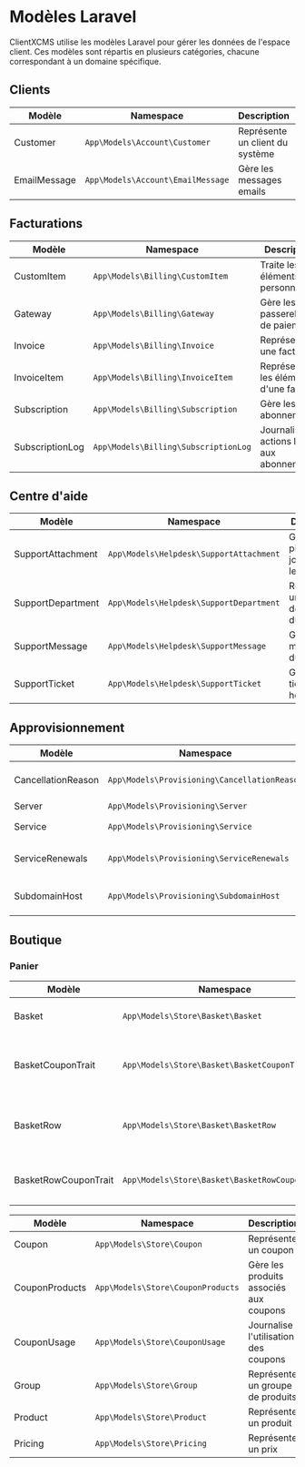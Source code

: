 # Modèles Laravel
ClientXCMS utilise les modèles Laravel pour gérer les données de l'espace client. Ces modèles sont répartis en plusieurs catégories, chacune correspondant à un domaine spécifique.

## Clients

| Modèle         | Namespace                           | Description                     | Exemple                                      |
|----------------|-------------------------------------|---------------------------------|----------------------------------------------|
| Customer       | `App\Models\Account\Customer`       | Représente un client du système | `App\Models\Account\Customer::find($id)`     |
| EmailMessage   | `App\Models\Account\EmailMessage`   | Gère les messages emails        | `App\Models\Account\EmailMessage::find($id)` |

## Facturations

| Modèle          | Namespace                            | Description                                  | Exemple                                         |
|-----------------|--------------------------------------|----------------------------------------------|-------------------------------------------------|
| CustomItem      | `App\Models\Billing\CustomItem`      | Traite les éléments personnalisés            | `App\Models\Billing\CustomItem::find($id)`      |
| Gateway         | `App\Models\Billing\Gateway`         | Gère les passerelles de paiement             | `App\Models\Billing\Gateway::find($id)`         |
| Invoice         | `App\Models\Billing\Invoice`         | Représente une facture                       | `App\Models\Billing\Invoice::find($id)`         |
| InvoiceItem     | `App\Models\Billing\InvoiceItem`     | Représente les éléments d'une facture        | `App\Models\Billing\InvoiceItem::find($id)`     |
| Subscription    | `App\Models\Billing\Subscription`    | Gère les abonnements                         | `App\Models\Billing\Subscription::find($id)`    |
| SubscriptionLog | `App\Models\Billing\SubscriptionLog` | Journalise les actions liées aux abonnements | `App\Models\Billing\SubscriptionLog::find($id)` |

## Centre d'aide

| Modèle            | Namespace                               | Description                              | Exemple                                            |
|-------------------|-----------------------------------------|------------------------------------------|----------------------------------------------------|
| SupportAttachment | `App\Models\Helpdesk\SupportAttachment` | Gère les pièces jointes dans le helpdesk | `App\Models\Helpdesk\SupportAttachment::find($id)` |
| SupportDepartment | `App\Models\Helpdesk\SupportDepartment` | Représente un département du support     | `App\Models\Helpdesk\SupportDepartment::find($id)` |
| SupportMessage    | `App\Models\Helpdesk\SupportMessage`    | Gère les messages du helpdesk            | `App\Models\Helpdesk\SupportMessage::find($id)`    |
| SupportTicket     | `App\Models\Helpdesk\SupportTicket`     | Gère les tickets du helpdesk             | `App\Models\Helpdesk\SupportTicket::find($id)`     |

## Approvisionnement

| Modèle             | Namespace                                    | Description                          | Exemple                                                 |
|--------------------|----------------------------------------------|--------------------------------------|---------------------------------------------------------|
| CancellationReason | `App\Models\Provisioning\CancellationReason` | Représente une raison d'annulation   | `App\Models\Provisioning\CancellationReason::find($id)` |
| Server             | `App\Models\Provisioning\Server`             | Gère un serveur                      | `App\Models\Provisioning\Server::find($id)`             |
| Service            | `App\Models\Provisioning\Service`            | Représente un service                | `App\Models\Provisioning\Service::find($id)`            |
| ServiceRenewals    | `App\Models\Provisioning\ServiceRenewals`    | Gère les renouvellements de service  | `App\Models\Provisioning\ServiceRenewals::find($id)`    |
| SubdomainHost      | `App\Models\Provisioning\SubdomainHost`      | Gère les sous-domaines d'hébergement | `App\Models\Provisioning\SubdomainHost::find($id)`      |

## Boutique

### Panier

| Modèle               | Namespace                                      | Description                                      | Exemple                                                   |
|----------------------|------------------------------------------------|--------------------------------------------------|-----------------------------------------------------------|
| Basket               | `App\Models\Store\Basket\Basket`               | Gère le panier d'achat                           | `App\Models\Store\Basket\Basket::find($id)`               |
| BasketCouponTrait    | `App\Models\Store\Basket\BasketCouponTrait`    | Trait pour la gestion des coupons dans le panier | `App\Models\Store\Basket\BasketCouponTrait::find($id)`    |
| BasketRow            | `App\Models\Store\Basket\BasketRow`            | Gère une ligne d'article dans le panier          | `App\Models\Store\Basket\BasketRow::find($id)`            |
| BasketRowCouponTrait | `App\Models\Store\Basket\BasketRowCouponTrait` | Trait pour la gestion des coupons par ligne      | `App\Models\Store\Basket\BasketRowCouponTrait::find($id)` |

| Modèle         | Namespace                         | Description                            | Exemple                                      |
|----------------|-----------------------------------|----------------------------------------|----------------------------------------------|
| Coupon         | `App\Models\Store\Coupon`         | Représente un coupon                   | `App\Models\Store\Coupon::find($id)`         |
| CouponProducts | `App\Models\Store\CouponProducts` | Gère les produits associés aux coupons | `App\Models\Store\CouponProducts::find($id)` |
| CouponUsage    | `App\Models\Store\CouponUsage`    | Journalise l'utilisation des coupons   | `App\Models\Store\CouponUsage::find($id)`    |
| Group          | `App\Models\Store\Group`          | Représente un groupe de produits       | `App\Models\Store\Group::find($id)`          |
| Product        | `App\Models\Store\Product`        | Représente un produit                  | `App\Models\Store\Product::find($id)`        |
| Pricing        | `App\Models\Store\Pricing`        | Représente un prix                     | `App\Models\Store\Pricing::find($id)`        |
